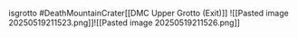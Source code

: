 isgrotto #DeathMountainCrater[[DMC Upper Grotto (Exit)]]
![[Pasted image 20250519211523.png]]![[Pasted image 20250519211526.png]]